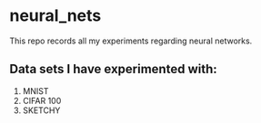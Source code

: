 # neural_nets
This repo records all my experiments regarding neural networks. 

## Data sets I have experimented with:
1. MNIST  
2. CIFAR 100
3. SKETCHY

